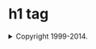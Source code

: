 <!DOCTYPE html PUBLIC "-//W3C//DTD XHTML 1.0 Transitional//EN"
"http://www.w3.org/TR/xhtml1/DTD/xhtml1-transitional.dtd">
<html xmlns="http://www.w3.org/1999/xhtml" id="html" lang="en-US">
<head>
    <meta charset="UTF-8">
    <meta name="author"      content="Shakiba Moshiri">
    <meta name="viewport"    content="width=device-width, initial-scale=1.0">
    <link rel="stylesheet" type="text/css" href="style.css">
</head>
<body id="body">
    <h1>h1 tag</h1>
    <div id="airplane">
    <details>
      <summary>Copyright 1999-2014.</summary>
      <p> - by Refsnes Data. All Rights Reserved.</p>
      <p>All content and graphics on this web site are the property of the company Refsnes Data.</p>
    </details>
    </div>
</body>
</html>

